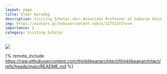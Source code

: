 ```yaml
---
layout: page
title: Ilker Karadağ
description: Visiting Scholar.<br> Associate Professor at Sakarya University
img: https://avatars.githubusercontent.com/u/22752273?v=4
importance: 1
category: Visiting Scholar
---
```



<div class="profile mb-3 float-right mb-3 mb-3"> 
<img src="https://avatars.githubusercontent.com/u/22752273?v=4" class="img-fluid z-depth-1 rounded"/>
</div>

{% remote_include https://raw.githubusercontent.com/thinklikeanarchitect/thinklikeanarchitect/refs/heads/main/README.md %}

